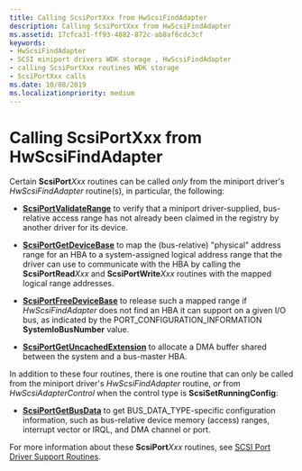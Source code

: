 ```yaml
---
title: Calling ScsiPortXxx from HwScsiFindAdapter
description: Calling ScsiPortXxx from HwScsiFindAdapter
ms.assetid: 17cfca31-ff93-4882-872c-ab8af6cdc3cf
keywords:
- HwScsiFindAdapter
- SCSI miniport drivers WDK storage , HwScsiFindAdapter
- calling ScsiPortXxx routines WDK storage
- ScsiPortXxx calls
ms.date: 10/08/2019
ms.localizationpriority: medium
---
```


# Calling ScsiPortXxx from HwScsiFindAdapter

Certain **ScsiPort**_Xxx_ routines can be called *only* from the miniport driver's *HwScsiFindAdapter* routine(s), in particular, the following:

- [**ScsiPortValidateRange**](https://docs.microsoft.com/windows-hardware/drivers/ddi/content/srb/nf-srb-scsiportvalidaterange) to verify that a miniport driver-supplied, bus-relative access range has not already been claimed in the registry by another driver for its device.

- [**ScsiPortGetDeviceBase**](https://docs.microsoft.com/windows-hardware/drivers/ddi/content/srb/nf-srb-scsiportgetdevicebase) to map the (bus-relative) "physical" address range for an HBA to a system-assigned logical address range that the driver can use to communicate with the HBA by calling the **ScsiPortRead**_Xxx_ and **ScsiPortWrite**_Xxx_ routines with the mapped logical range addresses.

- [**ScsiPortFreeDeviceBase**](https://docs.microsoft.com/windows-hardware/drivers/ddi/content/srb/nf-srb-scsiportfreedevicebase) to release such a mapped range if *HwScsiFindAdapter* does not find an HBA it can support on a given I/O bus, as indicated by the PORT\_CONFIGURATION\_INFORMATION **SystemIoBusNumber** value.

- [**ScsiPortGetUncachedExtension**](https://docs.microsoft.com/windows-hardware/drivers/ddi/content/srb/nf-srb-scsiportgetuncachedextension) to allocate a DMA buffer shared between the system and a bus-master HBA.

In addition to these four routines, there is one routine that can only be called from the miniport driver's *HwScsiFindAdapter* routine, *or* from *HwScsiAdapterControl* when the control type is **ScsiSetRunningConfig**:

- [**ScsiPortGetBusData**](https://docs.microsoft.com/windows-hardware/drivers/ddi/content/srb/nf-srb-scsiportgetbusdata) to get BUS_DATA_TYPE-specific configuration information, such as bus-relative device memory (access) ranges, interrupt vector or IRQL, and DMA channel or port.

For more information about these **ScsiPort**_Xxx_ routines, see [SCSI Port Driver Support Routines](scsi-port-driver-support-routines.md).
